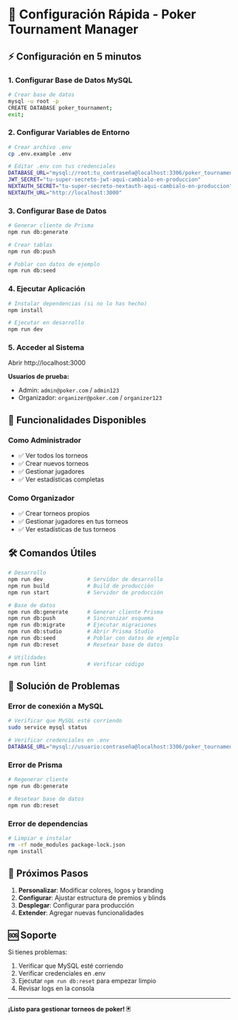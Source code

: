 # 🚀 Configuración Rápida - Poker Tournament Manager

## ⚡ Configuración en 5 minutos

### 1. Configurar Base de Datos MySQL

```bash
# Crear base de datos
mysql -u root -p
CREATE DATABASE poker_tournament;
exit;
```

### 2. Configurar Variables de Entorno

```bash
# Crear archivo .env
cp .env.example .env

# Editar .env con tus credenciales
DATABASE_URL="mysql://root:tu_contraseña@localhost:3306/poker_tournament"
JWT_SECRET="tu-super-secreto-jwt-aqui-cambialo-en-produccion"
NEXTAUTH_SECRET="tu-super-secreto-nextauth-aqui-cambialo-en-produccion"
NEXTAUTH_URL="http://localhost:3000"
```

### 3. Configurar Base de Datos

```bash
# Generar cliente de Prisma
npm run db:generate

# Crear tablas
npm run db:push

# Poblar con datos de ejemplo
npm run db:seed
```

### 4. Ejecutar Aplicación

```bash
# Instalar dependencias (si no lo has hecho)
npm install

# Ejecutar en desarrollo
npm run dev
```

### 5. Acceder al Sistema

Abrir http://localhost:3000

**Usuarios de prueba:**
- Admin: `admin@poker.com` / `admin123`
- Organizador: `organizer@poker.com` / `organizer123`

## 🎯 Funcionalidades Disponibles

### Como Administrador
- ✅ Ver todos los torneos
- ✅ Crear nuevos torneos
- ✅ Gestionar jugadores
- ✅ Ver estadísticas completas

### Como Organizador
- ✅ Crear torneos propios
- ✅ Gestionar jugadores en tus torneos
- ✅ Ver estadísticas de tus torneos

## 🛠️ Comandos Útiles

```bash
# Desarrollo
npm run dev              # Servidor de desarrollo
npm run build            # Build de producción
npm run start            # Servidor de producción

# Base de datos
npm run db:generate      # Generar cliente Prisma
npm run db:push          # Sincronizar esquema
npm run db:migrate       # Ejecutar migraciones
npm run db:studio        # Abrir Prisma Studio
npm run db:seed          # Poblar con datos de ejemplo
npm run db:reset         # Resetear base de datos

# Utilidades
npm run lint             # Verificar código
```

## 🔧 Solución de Problemas

### Error de conexión a MySQL
```bash
# Verificar que MySQL esté corriendo
sudo service mysql status

# Verificar credenciales en .env
DATABASE_URL="mysql://usuario:contraseña@localhost:3306/poker_tournament"
```

### Error de Prisma
```bash
# Regenerar cliente
npm run db:generate

# Resetear base de datos
npm run db:reset
```

### Error de dependencias
```bash
# Limpiar e instalar
rm -rf node_modules package-lock.json
npm install
```

## 📱 Próximos Pasos

1. **Personalizar**: Modificar colores, logos y branding
2. **Configurar**: Ajustar estructura de premios y blinds
3. **Desplegar**: Configurar para producción
4. **Extender**: Agregar nuevas funcionalidades

## 🆘 Soporte

Si tienes problemas:
1. Verificar que MySQL esté corriendo
2. Verificar credenciales en .env
3. Ejecutar `npm run db:reset` para empezar limpio
4. Revisar logs en la consola

---

**¡Listo para gestionar torneos de poker! 🃏** 